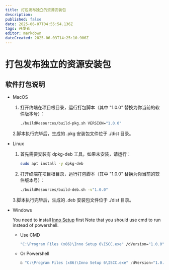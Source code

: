 ```yaml
---
title: 打包发布独立的资源安装包
description: 
published: false
date: 2025-06-07T04:55:54.136Z
tags: 开发者
editor: markdown
dateCreated: 2025-06-03T14:25:10.906Z
---
```


# 打包发布独立的资源安装包

## 软件打包说明

- MacOS

    1. 打开终端在项目根目录，运行打包脚本（其中 "1.0.0" 替换为你当前的软件版本号）：

        ``` bash
        ./buildResources/build-pkg.sh VERSION="1.0.0"
        ```

    2.脚本执行完毕后，生成的 .pkg 安装包文件位于 ./dist 目录。

- Linux

    1. 首先需要安装有 dpkg-deb 工具，如果未安装，请运行：

        ``` bash
        sudo apt install -y dpkg-deb
        ```

    2. 打开终端在项目根目录，运行打包脚本（其中 "1.0.0" 替换为你当前的软件版本号）：

        ``` bash
        ./buildResources/build-deb.sh -v"1.0.0"
        ```

    3.脚本执行完毕后，生成的 .deb 安装包文件位于 ./dist 目录。

- Windows

    You need to install [Inno Setup](https://jrsoftware.org/isinfo.php) first
    Note that you should use cmd to run instead of powershell.

    - Use CMD

        ``` bat
        "C:\Program Files (x86)\Inno Setup 6\ISCC.exe" /dVersion="1.0.0" "./buildResources/setup.iss"
        ```

    - Or Powershell

        ``` powershell
        & "C:\Program Files (x86)\Inno Setup 6\ISCC.exe" /dVersion="1.0.0" "./buildResources/setup.iss"
        ```